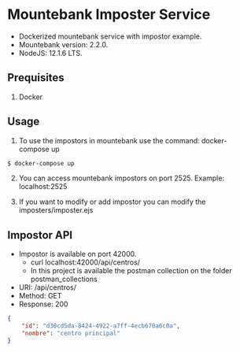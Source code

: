 # Mountebank Imposter Service

* Dockerized mountebank service with impostor example.
* Mountebank version: 2.2.0.
* NodeJS: 12.1.6 LTS.

## Prequisites

1. Docker

## Usage

1. To use the impostors in mountebank use the command: docker-compose up

```sh
$ docker-compose up
```
2. You can access mountebank impostors on port 2525. Example: localhost:2525

3. If you want to modify or add impostor you can modify the imposters/imposter.ejs

## Impostor API

* Impostor is available on port 42000.
    * curl localhost:42000/api/centros/
    * In this project is available the postman collection on the folder postman_collections
* URI: /api/centros/
* Method: GET
* Response: 200

```json
{
    "id": "d30cd5da-8424-4922-a7ff-4ecb670a6c0a",
    "nombre": "centro principal"
}
```
